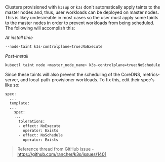 Clusters provisioned with `k3sup` or `k3s` don't automatically apply taints to the master nodes and, thus, user workloads can be deployed on master nodes.
This is likey undesireable in most cases so the user must apply some taints to the master nodes in order to prevent workloads from being scheduled. The 
following will accomplish this: 

*At install time*
``` bash
--node-taint k3s-controlplane=true:NoExecute
```

*Post-install*
``` bash
kubectl taint node <master_node_name> k3s-controlplane=true:NoSchedule
```

Since these taints will also prevent the scheduling of the CoreDNS, metrics-server, and local-path-provisioner workloads. To fix this, edit their spec's like so:

``` bash
spec:
  ...
  template:
  ...
    spec:
    ...
      tolerations:
      - effect: NoExecute
        operator: Exists
      - effect: NoSchedule
        operator: Exists
```

> Reference thread from GitHub issue - https://github.com/rancher/k3s/issues/1401